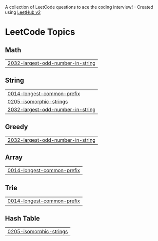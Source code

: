 A collection of LeetCode questions to ace the coding interview! - Created using [LeetHub v2](https://github.com/arunbhardwaj/LeetHub-2.0)
<!---LeetCode Topics Start-->
# LeetCode Topics
## Math
|  |
| ------- |
| [2032-largest-odd-number-in-string](https://github.com/Singh-Sandeep-R/Leetcode/tree/master/2032-largest-odd-number-in-string) |
## String
|  |
| ------- |
| [0014-longest-common-prefix](https://github.com/Singh-Sandeep-R/Leetcode/tree/master/0014-longest-common-prefix) |
| [0205-isomorphic-strings](https://github.com/Singh-Sandeep-R/Leetcode/tree/master/0205-isomorphic-strings) |
| [2032-largest-odd-number-in-string](https://github.com/Singh-Sandeep-R/Leetcode/tree/master/2032-largest-odd-number-in-string) |
## Greedy
|  |
| ------- |
| [2032-largest-odd-number-in-string](https://github.com/Singh-Sandeep-R/Leetcode/tree/master/2032-largest-odd-number-in-string) |
## Array
|  |
| ------- |
| [0014-longest-common-prefix](https://github.com/Singh-Sandeep-R/Leetcode/tree/master/0014-longest-common-prefix) |
## Trie
|  |
| ------- |
| [0014-longest-common-prefix](https://github.com/Singh-Sandeep-R/Leetcode/tree/master/0014-longest-common-prefix) |
## Hash Table
|  |
| ------- |
| [0205-isomorphic-strings](https://github.com/Singh-Sandeep-R/Leetcode/tree/master/0205-isomorphic-strings) |
<!---LeetCode Topics End-->